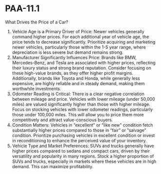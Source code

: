 # PAA-11.1
What Drives the Price of a Car?
1.	Vehicle Age is a Primary Driver of Price:
	Newer vehicles generally command higher prices. For each additional year of vehicle age, the price tends to decrease significantly.
	Prioritize acquiring and marketing newer vehicles, particularly those within the 1-5 year range, where depreciation is less severe but demand remains strong.
2.	Manufacturer Significantly Influences Price:
	Brands like BMW, Mercedes-Benz, and Tesla are associated with higher prices, reflecting their luxury status and strong brand reputation.
	Consider focusing on these high-value brands, as they offer higher profit margins. Additionally, brands like Toyota and Honda, while generally less expensive, are highly reliable       and in steady demand, making them worthwhile investments.
3.	Odometer Reading is Critical:
	There is a clear negative correlation between mileage and price. Vehicles with lower mileage (under 50,000 miles) are valued significantly higher than those with higher mileage.
	Focus on stocking vehicles with lower odometer readings, particularly those under 100,000 miles. This will allow you to price them more competitively and attract value-conscious       buyers.
4.	Condition Matters:
	Vehicles in “excellent” or “like new” condition fetch substantially higher prices compared to those in “fair” or “salvage” condition.
	Prioritize purchasing vehicles in excellent condition or invest in reconditioning to enhance the perceived value of your inventory.
5.	Vehicle Type and Market Preferences:
	SUVs and trucks generally have higher prices compared to sedans and compact cars, driven by their versatility and popularity in many regions.
	Stock a higher proportion of SUVs and trucks, especially in markets where these vehicles are in high demand. This can maximize profitability.
